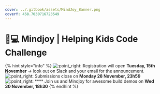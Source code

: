 ```yaml
---
cover: ../.gitbook/assets/MindJoy_Banner.png
coverY: 458.7030716723549
---
```


# 👩💻 Mindjoy | Helping Kids Code Challenge

{% hint style="info" %}
![:point\_right:](https://a.slack-edge.com/production-standard-emoji-assets/14.0/apple-medium/1f449.png) Registration will open **Tuesday, 15th November** → look out on Slack and your email for the announcement.\
![:point\_right:](https://a.slack-edge.com/production-standard-emoji-assets/14.0/apple-medium/1f449.png) Submissions close on **Monday 28 November, 23h59**\
![:point\_right:](https://a.slack-edge.com/production-standard-emoji-assets/14.0/apple-medium/1f449.png) **** Join us and Mindjoy for awesome build demos on **Wed 30 November, 18h30**
{% endhint %}
